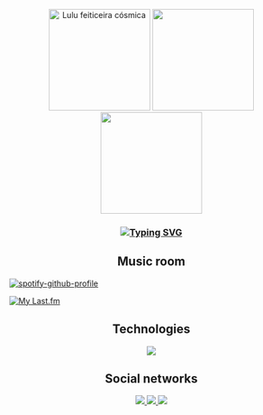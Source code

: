 <p align="center">
  <img src="https://lol-skin.weblog.vc/img/wallpaper/splash/Lulu_14.jpg?1658832343" alt="Lulu feiticeira cósmica" height="180">
  <img src="https://c.tenor.com/ELKlwY3rMeIAAAAC/lulu-lulu-lol.gif" height="180" >
  <img src="https://ddragon.leagueoflegends.com/cdn/img/champion/splash/Lulu_4.jpg" height="180" >
</p>

<h3 align="center"> <a href="https://git.io/typing-svg"><img src="https://readme-typing-svg.herokuapp.com?font=Fira+Code&size=25&pause=1000&center=true&vCenter=true&width=435&lines=Welcome+to+my+profile;%22Play+that+audio%22;%22That's+the+motto%22;%22This+hell+is+better+with+you%22" alt="Typing SVG" /></a> </h3>

<h2 align="center">Music room</h3>

[![spotify-github-profile](https://spotify-github-profile.vercel.app/api/view?uid=4gvin36hbuyictiwzrvnis9b1&cover_image=true&theme=novatorem&bar_color=24aac2&bar_color_cover=false)](https://github.com/kittinan/spotify-github-profile)

[![My Last.fm](https://lastfm-recently-played.vercel.app/api?user=Paylin&count=3&width=1000&loved=true&loved_style=4)](https://www.last.fm/user/Paylin)

<h2 align="center">Technologies</h3> 

<p align="center">
    <img src="https://skillicons.dev/icons?i=html,css,tailwind,js,git,github,vscode" />
</p>

<h2 align="center"> Social networks</h2>

<p align="center">
  <a href="https://www.instagram.com/paylin.js/">
    <img src="https://skillicons.dev/icons?i=instagram" />
  </a>
  <a href="https://www.linkedin.com/in/paylin/">
    <img src="https://skillicons.dev/icons?i=linkedin" />
  </a>
  <a href="discordapp.com/users/570003418517864448">
    <img src="https://skillicons.dev/icons?i=discord" />
  </a>
</p>



